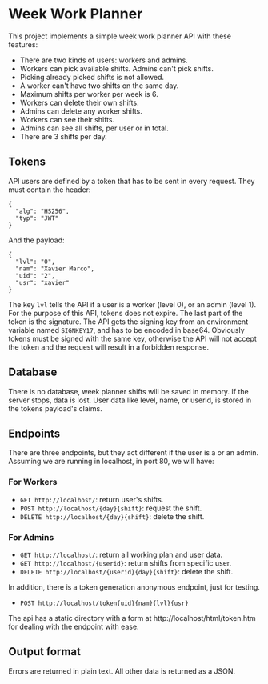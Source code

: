 # Week Work Planner

This project implements a simple week work planner API with these features:

- There are two kinds of users: workers and admins.
- Workers can pick available shifts. Admins can't pick shifts.
- Picking already picked shifts is not allowed.
- A worker can't have two shifts on the same day.
- Maximum shifts per worker per week is 6.
- Workers can delete their own shifts.
- Admins can delete any worker shifts.
- Workers can see their shifts.
- Admins can see all shifts, per user or in total.
- There are 3 shifts per day.

## Tokens

API users are defined by a token that has to be sent in every request. They must contain the header:

```
{
  "alg": "HS256",
  "typ": "JWT"
}
```
And the payload:

```
{
  "lvl": "0",
  "nam": "Xavier Marco",
  "uid": "2",
  "usr": "xavier"
}
```
The key `lvl` tells the API if a user is a worker (level 0), or an admin (level 1). For the purpose of this API, tokens does not expire. The last part of the token is the signature. The API gets the signing key from an environment variable named `SIGNKEY17`, and has to be encoded in base64. Obviously tokens must be signed with the same key, otherwise the API will not accept the token and the request will result in a forbidden response.

## Database

There is no database, week planner shifts will be saved in memory. If the server stops, data is lost. User data like level, name, or userid, is stored in the tokens payload's claims.

## Endpoints

There are three endpoints, but they act different if the user is a or an admin. Assuming we are running in localhost, in port 80, we will have:

### For Workers

- `GET http://localhost/`: return user's shifts.
- `POST http://localhost/{day}{shift}`: request the shift.
- `DELETE http://localhost/{day}{shift}`: delete the shift.

### For Admins

- `GET http://localhost/`: return all working plan and user data.
- `GET http://localhost/{userid}`: return shifts from specific user.
- `DELETE http://localhost/{userid}{day}{shift}`: delete the shift.

In addition, there is a token generation anonymous endpoint, just for testing.

- `POST http://localhost/token{uid}{nam}{lvl}{usr}`

The api has a static directory with a form at http://localhost/html/token.htm for dealing with the endpoint with ease.

## Output format

Errors are returned in plain text. All other data is returned as a JSON.